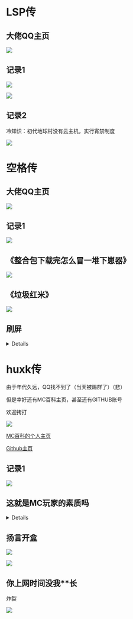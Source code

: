 # LSP传

## 大佬QQ主页

![](/others/三人传/Lsp.jpg)

## 记录1

![](/others/三人传/Lsp.1.jpeg)

![](/others/三人传/Lsp.2.jpeg)

## 记录2

冷知识：初代地球村没有云主机，实行宵禁制度

![](/others/三人传/Lsp.3.jpeg)

# 空格传

## 大佬QQ主页

![](/others/三人传/SPACE.jpg)

## 记录1

![](/others/三人传/SPACE1.jpeg)

## 《整合包下载完怎么冒一堆下崽器》

![](/others/三人传/SPACE2.jpeg)

## 《垃圾红米》

![](/others/三人传/红米垃圾.jpeg)

## 刷屏

<details>

![](/others/三人传/SPACE.刷屏1.jpeg)

![](/others/三人传/SPACE.刷屏2.jpeg)

![](/others/三人传/SPACE.刷屏3.jpeg)


</details>

# huxk传

由于年代久远，QQ找不到了（当天被踢群了）（悲）

但是幸好还有MC百科主页，甚至还有GITHUB账号

欢迎拷打

![](/others/三人传/huxk主页.png)

[MC百科的个人主页](https://www.mcmod.cn/author/30767.html)

[Github主页](https://github.com/WhitePhosphor)

## 记录1

![](/others/三人传/三人1.png)

## 这就是MC玩家的素质吗

<details>

![](/others/三人传/低素质哥.png)

![](/others/三人传/低素质哥2.png)

</details>

## 扬言开盒

![](/others/三人传/开盒.png)

![](/others/三人传/《警察都不管》.png)

## 你上网时间没我**长

炸裂

![](/others/三人传/炸裂言论.png)